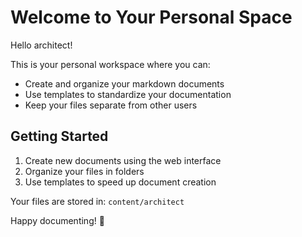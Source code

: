 # Welcome to Your Personal Space

Hello architect!

This is your personal workspace where you can:
- Create and organize your markdown documents
- Use templates to standardize your documentation
- Keep your files separate from other users

## Getting Started

1. Create new documents using the web interface
2. Organize your files in folders
3. Use templates to speed up document creation

Your files are stored in: `content/architect`

Happy documenting! 📝
